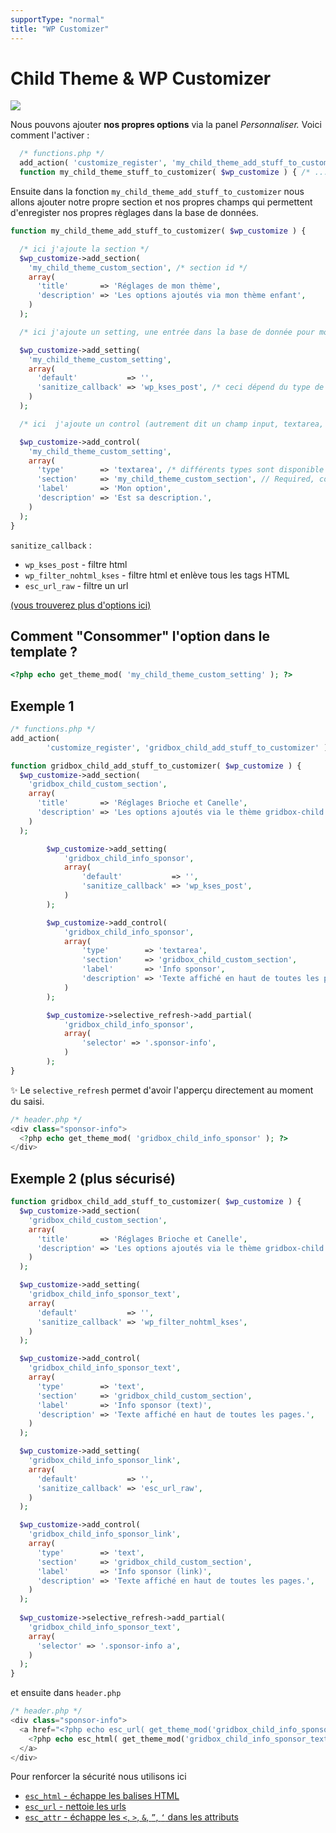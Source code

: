 ```yaml
---
supportType: "normal"
title: "WP Customizer"
---
```




# Child Theme & WP Customizer

![](https://wptemplates.pehaa.com/assets/brioche-cannelle-customizer.png)

Nous pouvons ajouter **nos propres options** via la panel _Personnaliser._  Voici comment l'activer :


```php
  /* functions.php */
  add_action( 'customize_register', 'my_child_theme_add_stuff_to_customizer' );
  function my_child_theme_stuff_to_customizer( $wp_customize ) { /* .... */ }
```

Ensuite dans la fonction `my_child_theme_add_stuff_to_customizer` nous allons ajouter notre propre section et nos propres champs qui permettent d'enregister nos propres règlages dans la base de données.


```php
function my_child_theme_add_stuff_to_customizer( $wp_customize ) {

  /* ici j'ajoute la section */
  $wp_customize->add_section(
    'my_child_theme_custom_section', /* section id */
    array(
      'title'       => 'Réglages de mon thème',
      'description' => 'Les options ajoutés via mon thème enfant',
    )
  );

  /* ici j'ajoute un setting, une entrée dans la base de donnée pour mon option */

  $wp_customize->add_setting(
    'my_child_theme_custom_setting',
    array(
      'default'           => '',
      'sanitize_callback' => 'wp_kses_post', /* ceci dépend du type de données */
    )
  );

  /* ici  j'ajoute un control (autrement dit un champ input, textarea, select etc.) qui permettra à enregistrer notre setting */

  $wp_customize->add_control(
    'my_child_theme_custom_setting',
    array(
      'type'        => 'textarea', /* différents types sont disponible */
      'section'     => 'my_child_theme_custom_section', // Required, core or custom.
      'label'       => 'Mon option',
      'description' => 'Est sa description.',
    )
  );
}
```


`sanitize_callback` :

- `wp_kses_post` - filtre html
- `wp_filter_nohtml_kses` - filtre html et enlève tous les tags HTML
- `esc_url_raw` - filtre un url

[(vous trouverez plus d'options ici)](https://divpusher.com/blog/wordpress-customizer-sanitization-examples/)


## Comment "Consommer" l'option dans le template ?

```php
<?php echo get_theme_mod( 'my_child_theme_custom_setting' ); ?>
```

## Exemple 1 

```php
/* functions.php */
add_action(
		'customize_register', 'gridbox_child_add_stuff_to_customizer' );

function gridbox_child_add_stuff_to_customizer( $wp_customize ) {
  $wp_customize->add_section(
    'gridbox_child_custom_section',
    array(
      'title'       => 'Réglages Brioche et Canelle',
      'description' => 'Les options ajoutés via le thème gridbox-child',
    )
  );

		$wp_customize->add_setting(
			'gridbox_child_info_sponsor',
			array(
				'default'           => '',
				'sanitize_callback' => 'wp_kses_post',
			)
		);

		$wp_customize->add_control(
			'gridbox_child_info_sponsor',
			array(
				'type'        => 'textarea',
				'section'     => 'gridbox_child_custom_section',
				'label'       => 'Info sponsor',
				'description' => 'Texte affiché en haut de toutes les pages.',
			)
		);

		$wp_customize->selective_refresh->add_partial(
			'gridbox_child_info_sponsor',
			array(
				'selector' => '.sponsor-info',
			)
		);
}
```

✨ Le `selective_refresh` permet d'avoir l'apperçu directement au moment du saisi.


```php
/* header.php */
<div class="sponsor-info">
  <?php echo get_theme_mod( 'gridbox_child_info_sponsor' ); ?>
</div>
```

## Exemple 2 (plus sécurisé)

```php
function gridbox_child_add_stuff_to_customizer( $wp_customize ) {
  $wp_customize->add_section(
    'gridbox_child_custom_section',
    array(
      'title'       => 'Réglages Brioche et Canelle',
      'description' => 'Les options ajoutés via le thème gridbox-child',
    )
  );

  $wp_customize->add_setting(
    'gridbox_child_info_sponsor_text',
    array(
      'default'           => '',
      'sanitize_callback' => 'wp_filter_nohtml_kses',
    )
  );

  $wp_customize->add_control(
    'gridbox_child_info_sponsor_text',
    array(
      'type'        => 'text',
      'section'     => 'gridbox_child_custom_section',
      'label'       => 'Info sponsor (text)',
      'description' => 'Texte affiché en haut de toutes les pages.',
    )
  );

  $wp_customize->add_setting(
    'gridbox_child_info_sponsor_link',
    array(
      'default'           => '',
      'sanitize_callback' => 'esc_url_raw',
    )
  );

  $wp_customize->add_control(
    'gridbox_child_info_sponsor_link',
    array(
      'type'        => 'text',
      'section'     => 'gridbox_child_custom_section',
      'label'       => 'Info sponsor (link)',
      'description' => 'Texte affiché en haut de toutes les pages.',
    )
  );
  
  $wp_customize->selective_refresh->add_partial(
    'gridbox_child_info_sponsor_text',
    array(
      'selector' => '.sponsor-info a',
    )
  );
}
```

et ensuite dans `header.php`

```php
/* header.php */
<div class="sponsor-info">
  <a href="<?php echo esc_url( get_theme_mod('gridbox_child_info_sponsor_link') ); ?>">
    <?php echo esc_html( get_theme_mod('gridbox_child_info_sponsor_text') ); ?>
  </a>
</div>
```

Pour renforcer la sécurité nous utilisons ici

- [`esc_html` - échappe les balises HTML](https://developer.wordpress.org/reference/functions/esc_html/)
- [`esc_url` - nettoie les urls](https://developer.wordpress.org/reference/functions/esc_url/)
- [`esc_attr` - échappe les `<`, `>`, `&`, `”`, `‘` dans les attributs](https://developer.wordpress.org/reference/functions/esc_attr/)